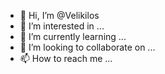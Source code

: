 - 👋 Hi, I’m @Velikilos
- 👀 I’m interested in ...
- 🌱 I’m currently learning ...
- 💞️ I’m looking to collaborate on ...
- 📫 How to reach me ...

<!---
Velikilos/Velikilos is a ✨ special ✨ repository because its `README.md` (this file) appears on your GitHub profile.
You can click the Preview link to take a look at your changes.
--->
